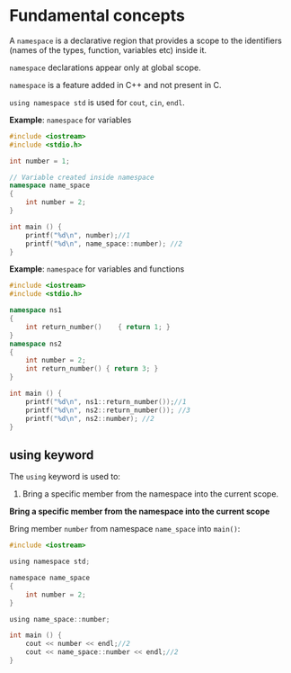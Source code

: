 # Fundamental concepts

A ``namespace`` is a declarative region that provides a scope to the identifiers (names of the types, function, variables etc) inside it.

``namespace`` declarations appear only at global scope.

``namespace`` is a feature added in C++ and not present in C.

``using namespace std`` is used for ``cout``, ``cin``, ``endl``.

**Example**: ``namespace`` for variables

```cpp
#include <iostream>
#include <stdio.h>

int number = 1;

// Variable created inside namespace
namespace name_space
{
    int number = 2;
}

int main () {
    printf("%d\n", number);//1
    printf("%d\n", name_space::number); //2
}
```

**Example**: ``namespace`` for variables and functions

```cpp
#include <iostream>
#include <stdio.h>

namespace ns1
{
    int return_number()    { return 1; }
}
namespace ns2 
{
    int number = 2;
    int return_number() { return 3; }
}

int main () {
    printf("%d\n", ns1::return_number());//1
    printf("%d\n", ns2::return_number()); //3
    printf("%d\n", ns2::number); //2
}
```

## using keyword

The ``using`` keyword is used to:
1. Bring a specific member from the namespace into the current scope.

**Bring a specific member from the namespace into the current scope**

Bring member ``number`` from namespace ``name_space`` into ``main()``:

```c
#include <iostream>

using namespace std;

namespace name_space
{
    int number = 2;
}

using name_space::number;

int main () {
    cout << number << endl;//2
    cout << name_space::number << endl;//2
}
```
